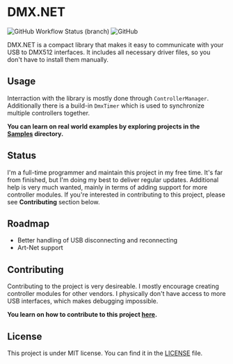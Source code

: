 # DMX.NET
![GitHub Workflow Status (branch)](https://img.shields.io/github/workflow/status/wberdowski/DMX.NET/.NET/master)
![GitHub](https://img.shields.io/github/license/wberdowski/DMX.NET)

DMX.NET is a compact library that makes it easy to communicate with your USB to DMX512 interfaces.
It includes all necessary driver files, so you don't have to install them manually.

## Usage
Interraction with the library is mostly done through ```ControllerManager```.
Additionally there is a build-in ```DmxTimer``` which is used to synchronize multiple controllers together.

**You can learn on real world examples by exploring projects in the [Samples](https://github.com/wberdowski/DMX.NET/tree/master/Samples/) directory.**

## Status
I'm a full-time programmer and maintain this project in my free time.
It's far from finished, but I'm doing my best to deliver regular updates.
Additional help is very much wanted, mainly in terms of adding support for more controller modules.
If you're interested in contributing to this project, please see **Contributing** section below.

## Roadmap
- Better handling of USB disconnecting and reconnecting
- Art-Net support

## Contributing
Contributing to the project is very desireable.
I mostly encourage creating controller modules for other vendors. I physically don't have access to more USB interfaces, which makes debugging impossible.

**You learn on how to contribute to this project [here](CONTRIBUTING.md).**

## License
This project is under MIT license. You can find it in the [LICENSE](https://github.com/wberdowski/DMX.NET/blob/master/LICENSE) file.